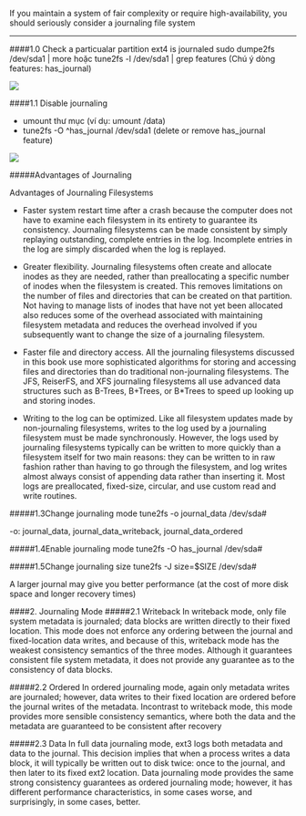 If you maintain a system of fair complexity or require
high-availability, you should seriously consider a journaling file
system
- - - 

####1.0 Check a particualar partition ext4 is journaled
sudo dumpe2fs /dev/sda1 | more
hoặc tune2fs -l /dev/sda1 | grep features
(Chú ý dòng features: has_journal)

<img src="http://i.imgur.com/KAgdE3C.png">

####1.1 Disable journaling
- umount thư mục (ví dụ: umount /data)
- tune2fs -O ^has_journal /dev/sda1
(delete or remove has_journal feature)

<img src="http://i.imgur.com/Gc6dv4w.png">

#####Advantages of Journaling

Advantages of Journaling Filesystems

- Faster system restart time after a crash because the computer does not have to examine each filesystem in its entirety to guarantee its consistency. Journaling filesystems can be made consistent by simply replaying outstanding, complete entries in the log. Incomplete entries in the log are simply discarded when the log is replayed.

- Greater flexibility. Journaling filesystems often create and allocate inodes as they are needed, rather than preallocating a specific number of inodes when the filesystem is created. This removes limitations on the number of files and directories that can be created on that partition. Not having to manage lists of inodes that have not yet been allocated also reduces some of the overhead associated with maintaining filesystem metadata and reduces the overhead involved if you subsequently want to change the size of a journaling filesystem.

- Faster file and directory access. All the journaling filesystems discussed in this book use more sophisticated algorithms for storing and accessing files and directories than do traditional non-journaling filesystems. The JFS, ReiserFS, and XFS journaling filesystems all use advanced data structures such as B-Trees, B+Trees, or B*Trees to speed up looking up and storing inodes.

- Writing to the log can be optimized. Like all filesystem updates made by non-journaling filesystems, writes to the log used by a journaling filesystem must be made synchronously. However, the logs used by journaling filesystems typically can be written to more quickly than a filesystem itself for two main reasons: they can be written to in raw fashion rather than having to go through the filesystem, and log writes almost always consist of appending data rather than inserting it. Most logs are preallocated, fixed-size, circular, and use custom read and write routines.



#####1.3Change journaling mode
tune2fs -o journal_data /dev/sda#

-o: journal_data, journal_data_writeback, journal_data_ordered

#####1.4Enable journaling mode
tune2fs -O has_journal /dev/sda#

#####1.5Change journaling size
tune2fs -J size=$SIZE /dev/sda#

A larger journal may give you better performance (at the cost of more disk space and longer recovery times)


####2. Journaling Mode
#####2.1 Writeback 
In writeback mode, only file system metadata is journaled; data blocks are written directly to their fixed location. This mode does not enforce any ordering between the journal and fixed-location data writes, and because of this, writeback mode has the weakest consistency semantics of the three modes. Although it guarantees consistent file system metadata, it does not provide any guarantee as to the consistency of data blocks.

#####2.2 Ordered
In ordered journaling mode, again only metadata writes are journaled; however, data writes to their fixed location
are ordered before the journal writes of the metadata. Incontrast to writeback mode, this mode provides more sensible consistency semantics, where both the data and the metadata are guaranteed to be consistent after recovery

#####2.3 Data
In full data journaling mode, ext3 logs both metadata and data to the journal. This decision implies that when a process writes a data block, it will typically be written out to disk twice: once to the journal, and then later to
its fixed ext2 location. Data journaling mode provides the same strong consistency guarantees as ordered journaling
mode; however, it has different performance characteristics, in some cases worse, and surprisingly, in some cases,
better.


